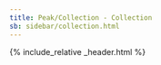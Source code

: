 ```yaml
---
title: Peak/Collection - Collection
sb: sidebar/collection.html
---
```


{% include_relative _header.html %}